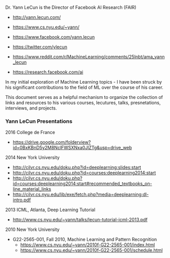 Dr. Yann LeCun is the Director of Facebook AI Research (FAIR)

* http://yann.lecun.com/ 
* https://www.cs.nyu.edu/~yann/
* https://www.facebook.com/yann.lecun
* https://twitter.com/ylecun
* https://www.reddit.com/r/MachineLearning/comments/25lnbt/ama_yann_lecun 

* https://research.facebook.com/ai

In my initial exploration of Machine Learning topics - I have been struck by his significant contributions to the field of ML over the course of his career.

This document serves as a helpful mechanism to organize the collection of links and resources to his various courses, lecutures, talks, presnetations, interviews, and projects.

### Yann LeCun Presentations

2016 College de France
* https://drive.google.com/folderview?id=0BxKBnD5y2M8NclFWSXNxa0JlZTg&usp=drive_web

2014 New York University
* http://cilvr.cs.nyu.edu/doku.php?id=deeplearning:slides:start
* http://cilvr.cs.nyu.edu/doku.php?id=courses:deeplearning2014:start
* http://cilvr.cs.nyu.edu/doku.php?id=courses:deeplearning2014:start#recommended_textbooks_on-line_material_links
* http://cilvr.cs.nyu.edu/lib/exe/fetch.php?media=deeplearning:dl-intro.pdf

2013 ICML, Atlanta, Deep Learning Tutorial
* http://www.cs.nyu.edu/~yann/talks/lecun-tutorial-icml-2013.pdf

2010 New York University
* G22-2565-001, Fall 2010, Machine Learning and Pattern Recognition
	* https://www.cs.nyu.edu/~yann/2010f-G22-2565-001/index.html
	* https://www.cs.nyu.edu/~yann/2010f-G22-2565-001/schedule.html


